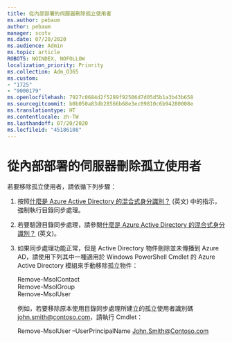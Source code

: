 ```yaml
---
title: 從內部部署的伺服器刪除孤立使用者
ms.author: pebaum
author: pebaum
manager: scotv
ms.date: 07/20/2020
ms.audience: Admin
ms.topic: article
ROBOTS: NOINDEX, NOFOLLOW
localization_priority: Priority
ms.collection: Adm_O365
ms.custom:
- "1725"
- "9000179"
ms.openlocfilehash: 7927c0684d2f5289f92506d7d05d5b1a3b43b658
ms.sourcegitcommit: b0b050a83db28566b68e3ec09810c6b94280008e
ms.translationtype: HT
ms.contentlocale: zh-TW
ms.lasthandoff: 07/20/2020
ms.locfileid: "45186108"
---
```

# <a name="delete-orphaned-user-from-on-premises-server"></a>從內部部署的伺服器刪除孤立使用者

若要移除孤立使用者，請依循下列步驟：

1. 按照[什麼是 Azure Active Directory 的混合式身分識別？](https://technet.microsoft.com/library/jj151771.aspx#bkmk_synchronizedirectories) (英文) 中的指示，強制執行目錄同步處理。

2. 若要驗證目錄同步處理，請參閱[什麼是 Azure Active Directory 的混合式身分識別？](https://technet.microsoft.com/library/jj151797.aspx) (英文)。

3. 如果同步處理功能正常，但是 Active Directory 物件刪除並未傳播到 Azure AD，請使用下列其中一種適用於 Windows PowerShell Cmdlet 的 Azure Active Directory 模組來手動移除孤立物件：

    Remove-MsolContact  
    Remove-MsolGroup  
    Remove-MsolUser

    例如，若要移除原本使用目錄同步處理所建立的孤立使用者識別碼 john.smith@contoso.com，請執行 Cmdlet：

    Remove-MsolUser –UserPrincipalName John.Smith@Contoso.com